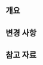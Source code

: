 ## 개요
<!-- 어떤 점이 변경되었는지, 간단하게 작성해주세요. -->

## 변경 사항
<!-- 어떤 점에 변경되었는지 상세하게 작성해주세요.
### 카드 사용 구현
- 카드를 클릭 시 해당 카드가 커지며 강조됩니다. 카드를 적 또는 플레이어 오브젝트에 드래그하면 사용되며, 다른 곳에 드래그 시 취소됩니다.
-->

## 참고 자료
<!-- 기능 개발에 참고한 자료가 있다면 작성해주세요. (필수는 아닙니다.) -->
